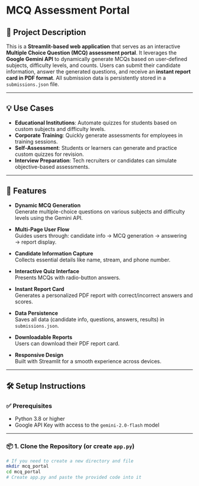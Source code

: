 # MCQ Assessment Portal

## 📘 Project Description

This is a **Streamlit-based web application** that serves as an interactive **Multiple Choice Question (MCQ) assessment portal**. It leverages the **Google Gemini API** to dynamically generate MCQs based on user-defined subjects, difficulty levels, and counts. Users can submit their candidate information, answer the generated questions, and receive an **instant report card in PDF format**. All submission data is persistently stored in a `submissions.json` file.

---

## 💡 Use Cases

- **Educational Institutions**: Automate quizzes for students based on custom subjects and difficulty levels.
- **Corporate Training**: Quickly generate assessments for employees in training sessions.
- **Self-Assessment**: Students or learners can generate and practice custom quizzes for revision.
- **Interview Preparation**: Tech recruiters or candidates can simulate objective-based assessments.

---

## 🚀 Features

- **Dynamic MCQ Generation**  
  Generate multiple-choice questions on various subjects and difficulty levels using the Gemini API.

- **Multi-Page User Flow**  
  Guides users through: candidate info → MCQ generation → answering → report display.

- **Candidate Information Capture**  
  Collects essential details like name, stream, and phone number.

- **Interactive Quiz Interface**  
  Presents MCQs with radio-button answers.

- **Instant Report Card**  
  Generates a personalized PDF report with correct/incorrect answers and scores.

- **Data Persistence**  
  Saves all data (candidate info, questions, answers, results) in `submissions.json`.

- **Downloadable Reports**  
  Users can download their PDF report card.

- **Responsive Design**  
  Built with Streamlit for a smooth experience across devices.

---

## 🛠️ Setup Instructions

### ✅ Prerequisites

- Python 3.8 or higher  
- Google API Key with access to the `gemini-2.0-flash` model

---

### 📦 1. Clone the Repository (or create `app.py`)

```bash
# If you need to create a new directory and file
mkdir mcq_portal
cd mcq_portal
# Create app.py and paste the provided code into it
